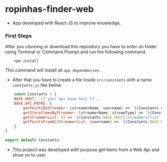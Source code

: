 # ropinhas-finder-web

- App developed with React JS to improve knowledge.

### First Steps

After you clonning or download this repository you have to enter on folder using Terminal or Command Prompt 
and run the following command.

```
    npm install
```

This command will install all `app dependencies` .

- After that you have to create a file inside `src/constants` with a name `constants.js` like below.

```javascript
    const Constants = {
    BASE_HOST: '{{ your api base host }}',
    BASE_API_PATHS: {
        getPointsByStreamer: (streamerName, username) => `${Constants.BASE_HOST}/points/${streamerName}/${username}`,
        getStoreItemsByStreamer: (streamerName, streamType) => `${Constants.BASE_HOST}/items/${streamerName}/${streamType}`,
        getStreamerList: () => `${Constants.BASE_HOST}/streamers/list`,
        getPointsFromAllStreamerList: (username) => `${Constants.BASE_HOST}/streamers/points/total/${username}`
    }
}

export default Constants;
```

- This project was developed with purpose get items from a Web Api and show on to user.
